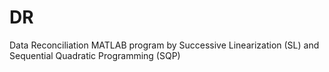 # DR
Data Reconciliation MATLAB program by Successive Linearization (SL) and Sequential Quadratic Programming (SQP)

